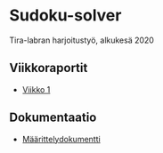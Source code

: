 # Sudoku-solver
Tira-labran harjoitustyö, alkukesä 2020

## Viikkoraportit
* [Viikko 1](dokumentaatio/viikkoraportti1.md)

## Dokumentaatio
* [Määrittelydokumentti](dokumentaatio/maarittelydokumentti.md)
